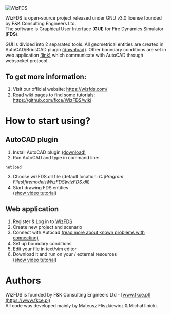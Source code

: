 ![WizFDS](https://wizfds.fkce.pl/welcome/assets/wizfds.svg)

WizFDS is open-source project released under GNU v3.0 license founded by F&K Consulting Engineers Ltd.  
The software is Graphical User Interface (**GUI**) for Fire Dynamics Simulator (**FDS**).

GUI is divided into 2 separated tools. All geometrical entities are created in AutoCAD/BricsCAD plugin [(download)](https://github.com/fkce/WizFDS/blob/master/CAD%20plugin/wizFDS.zip). Other boundary conditions are set in web application [(link)](https://wizfds.fkce.pl/login) which communicate with AutoCAD through websocket protocol.

## To get more information: 
1. Visit our official website: https://wizfds.com/
2. Read wiki pages to find some tutorials: https://github.com/fkce/WizFDS/wiki

# How to start using?
## AutoCAD plugin
1. Install AutoCAD plugin [(download)](https://github.com/fkce/WizFDS/blob/master/CAD%20plugin/wizFDS.zip)
2. Run AutoCAD and type in command line:
```
netload
```
3. Choose wizFDS.dll file (default location: _C:\Program Files\firemodels\WizFDS\wizFDS.dll_)
4. Start drawing FDS entities  
[(show video tutorial)](https://github.com/fkce/WizFDS/wiki/How-to-start-using%3F#autocad-plugin)

## Web application
1. Register & Log in to [WizFDS](https://wizfds.fkce.pl/login)
2. Create new project and scenario
3. Connect with Autocad [(read more about known problems with connecting)](https://github.com/fkce/WizFDS/blob/master/)
4. Set up boundary conditions
5. Edit your file in text/vim editor
6. Download it and run on your / external resources  
[(show video tutorial)](https://github.com/fkce/WizFDS/wiki/How-to-start-using%3F#web-application)

# Authors
WizFDS is founded by F&K Consulting Engineers Ltd - [www.fkce.pl](https://www.fkce.pl)  
All code was developed mainly by Mateusz Fliszkiewicz & Michał Ilnicki.
